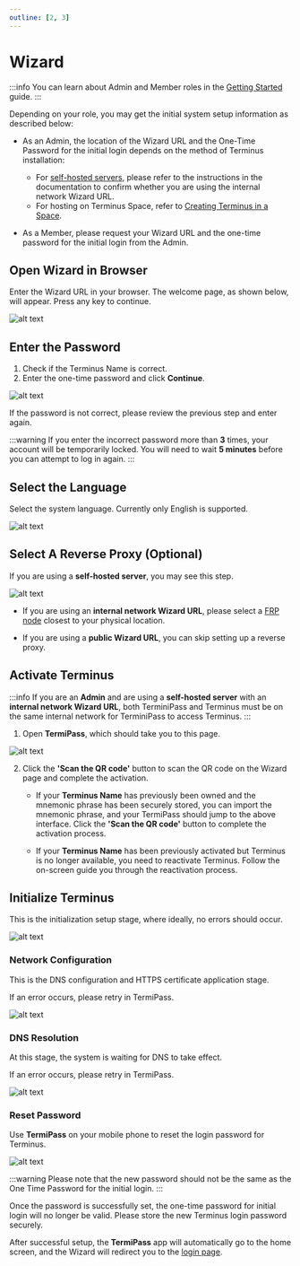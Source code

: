 ```yaml
---
outline: [2, 3]
---
```


# Wizard

:::info
You can learn about Admin and Member roles in the [Getting Started](../../../overview/introduction/getting-started.md) guide.
:::

Depending on your role, you may get the initial system setup information as described below:

- As an Admin, the location of the Wizard URL and the One-Time Password for the initial login depends on the method of Terminus installation:

  - For [self-hosted servers](./install.md#one-time-password), please refer to the instructions in the documentation to confirm whether you are using the internal network Wizard URL.
  - For hosting on Terminus Space, refer to [Creating Terminus in a Space](../../space/host/create-terminus.md#one-time-password).

- As a Member, please request your Wizard URL and the one-time password for the initial login from the Admin.

## Open Wizard in Browser

Enter the Wizard URL in your browser. The welcome page, as shown below, will appear. Press any key to continue.

![alt text](/images/how-to/terminus/open_wizard_in_browser.jpg)

## Enter the Password

1. Check if the Terminus Name is correct.
2. Enter the one-time password and click **Continue**.

![alt text](/images/how-to/terminus/enter_password.png)

If the password is not correct, please review the previous step and enter again.

:::warning
If you enter the incorrect password more than **3** times, your account will be temporarily locked. You will need to wait **5 minutes** before you can attempt to log in again.
:::

## Select the Language

Select the system language. Currently only English is supported.

![alt text](/images/how-to/terminus/select_language.png)

## Select A Reverse Proxy (Optional)

If you are using a **self-hosted server**, you may see this step.

![alt text](/images/how-to/terminus/select_a_reverse_proxy.png)

- If you are using an **internal network Wizard URL**, please select a [FRP node](../../../overview/terminus/network.md#setup-reverse-proxy) closest to your physical location.

- If you are using a **public Wizard URL**, you can skip setting up a reverse proxy.

## Activate Terminus

:::info
If you are an **Admin** and are using a **self-hosted server** with an **internal network Wizard URL**, both TerminiPass and Terminus must be on the same internal network for TerminiPass to access Terminus.
:::

1. Open **TermiPass**, which should take you to this page.

![alt text](/images/how-to/terminus/activate_terminus.jpg)

2. Click the **'Scan the QR code'** button to scan the QR code on the Wizard page and complete the activation.

   - If your **Terminus Name** has previously been owned and the mnemonic phrase has been securely stored, you can import the mnemonic phrase, and your TermiPass should jump to the above interface. Click the **'Scan the QR code'** button to complete the activation process.

   - If your **Terminus Name** has been previously activated but Terminus is no longer available, you need to reactivate Terminus. Follow the on-screen guide you through the reactivation process.

## Initialize Terminus

This is the initialization setup stage, where ideally, no errors should occur.

![alt text](/images/how-to/terminus/initialize_terminus.png)

### Network Configuration

This is the DNS configuration and HTTPS certificate application stage.

If an error occurs, please retry in TermiPass.

![alt text](/images/how-to/terminus/network_configuration.png)

### DNS Resolution

At this stage, the system is waiting for DNS to take effect.

If an error occurs, please retry in TermiPass.

![alt text](/images/how-to/terminus/dns_resolution.png)

### Reset Password

Use **TermiPass** on your mobile phone to reset the login password for Terminus.

![alt text](/images/how-to/terminus/reset_password.png)

:::warning
Please note that the new password should not be the same as the One Time Password for the initial login.
:::

Once the password is successfully set, the one-time password for initial login will no longer be valid. Please store the new Terminus login password securely.

After successful setup, the **TermiPass** app will automatically go to the home screen, and the Wizard will redirect you to the [login page](../setup/login.md).
